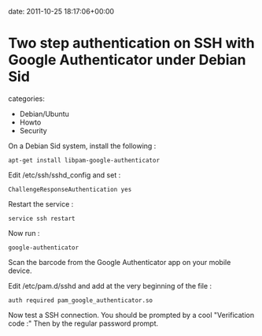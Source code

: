 


date: 2011-10-25 18:17:06+00:00


# Two step authentication on SSH with Google Authenticator under Debian Sid

categories:
- Debian/Ubuntu
- Howto
- Security


On a Debian Sid system, install the following :

`apt-get install libpam-google-authenticator`

Edit /etc/ssh/sshd_config and set :

`ChallengeResponseAuthentication yes`
 
Restart the service :

`service ssh restart`

Now run :

`google-authenticator`

Scan the barcode from the Google Authenticator app on your mobile device.

Edit /etc/pam.d/sshd and add at the very beginning of the file :

`auth required pam_google_authenticator.so`

Now test a SSH connection. You should be prompted by a cool "Verification code :"
Then by the regular password prompt.
